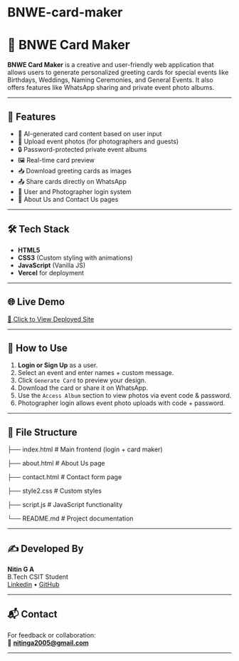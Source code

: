 # BNWE-card-maker
<!-- Trigger redeploy -->
# 🎉 BNWE Card Maker

**BNWE Card Maker** is a creative and user-friendly web application that allows users to generate personalized greeting cards for special events like Birthdays, Weddings, Naming Ceremonies, and General Events. It also offers features like WhatsApp sharing and private event photo albums.

---

## 🚀 Features

- 🎨 AI-generated card content based on user input
- 📸 Upload event photos (for photographers and guests)
- 🔒 Password-protected private event albums
- 🖼️ Real-time card preview
- 📥 Download greeting cards as images
- 📤 Share cards directly on WhatsApp
- 🔐 User and Photographer login system
- 📄 About Us and Contact Us pages

---

## 🛠 Tech Stack

- **HTML5**
- **CSS3** (Custom styling with animations)
- **JavaScript** (Vanilla JS)
- **Vercel** for deployment

---

## 🌐 Live Demo

[🔗 Click to View Deployed Site](https://bnwe-card-maker.vercel.app)

---


## 🔑 How to Use

1. **Login or Sign Up** as a user.
2. Select an event and enter names + custom message.
3. Click `Generate Card` to preview your design.
4. Download the card or share it on WhatsApp.
5. Use the `Access Album` section to view photos via event code & password.
6. Photographer login allows event photo uploads with code + password.

---

## 📂 File Structure

├── index.html # Main frontend (login + card maker)

├── about.html # About Us page

├── contact.html # Contact form page

├── style2.css # Custom styles

├── script.js # JavaScript functionality

└── README.md # Project documentation

---

## ✍️ Developed By

**Nitin G A**  
B.Tech CSIT Student  
[Linkedin](https://www.linkedin.com/in/nitin-g-a-728011280?utm_source=share&utm_campaign=share_via&utm_content=profile&utm_medium=android_app) • [GitHub](https://github.com/Nitin-G-A)

---

## 📬 Contact

For feedback or collaboration:  
📧 **nitinga2005@gmail.com**

---
